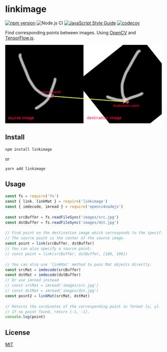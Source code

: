# linkimage

[![npm version](https://img.shields.io/npm/v/linkimage.svg)](https://www.npmjs.com/package/linkimage)
![Node.js CI](https://github.com/fralonra/linkimage/workflows/Node.js%20CI/badge.svg)
[![JavaScript Style Guide](https://img.shields.io/badge/code_style-standard-brightgreen.svg)](https://standardjs.com)
[![codecov](https://codecov.io/gh/fralonra/linkimage/branch/master/graph/badge.svg)](https://codecov.io/gh/fralonra/linkimage)

Find corresponding points between images. Using [OpenCV](https://opencv.org/) and [TensorFlow.js](https://www.tensorflow.org/js).

![linkimage](./doc/doc.jpg)

## Install

```bash
npm install linkimage
```

or

```bash
yarn add linkimage
```

## Usage

```javascript
const fs = require('fs')
const { link, linkMat } = require('linkimage')
const { imdecode, imread } = require('opencv4nodejs')

const srcBuffer = fs.readFileSync('images/src.jpg')
const dstBuffer = fs.readFileSync('images/dst.jpg')

// Find point on the destination image which corresponds to the specific point on the source image.
// The source point is the center of the source image.
const point = link(srcBuffer, dstBuffer)
// You can also specify a source point:
// const point = link(srcBuffer, dstBuffer, [100, 100])

// You can also use 'linkMat' method to pass Mat objects directly.
const srcMat = imdecode(srcBuffer)
const dstMat = imdecode(dstBuffer)
// Or use imread instead
// const srcMat = imread('images/src.jpg')
// const dstMat = imread('images/dst.jpg')
const point2 = linkMat(srcMat, dstMat)

// Returns the cordinates of the corresponding point in format [x, y].
// If no point found, return [-1, -1].
console.log(point)
```

## License

[MIT](./LICENSE)